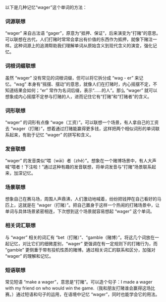 以下是几种记忆“wager”这个单词的方法：

### 词源联想
“wager” 来自古法语 “gager”，原意为“抵押、保证”，后来演变为“打赌”的意思。可以联想在古代，人们打赌时常常会拿出有价值的东西作为抵押，就像下赌注一样。这种词源上的追溯帮助我们理解单词从原始含义到现代含义的演变，强化记忆。

### 词根词缀联想
虽然 “wager” 没有常见的词根词缀，但可以将它拆分成 “wag - er” 来记忆。“wag” 本身有“摇摆、摆动”的意思，就像人们在打赌时，内心摇摆不定，不知道结果会如何；“er” 常作为名词后缀，表示“……的人”。那么 “wager” 就可以想象成内心摇摆不定参与打赌的人，进而记住它有“打赌”和“打赌者”的含义。

### 词形联想
“wager” 的词形有点像 “wage（工资）”。可以联想一个场景，有人拿自己的工资去 “wager（打赌）”，想着通过打赌能赢得更多钱，这样把两个相似词形的单词联系起来，有助于记忆 “wager” 的拼写和含义。

### 发音联想
“wager” 的发音类似“喂（wāi）者（zhě）”。想象在一个赌博场景中，有人大声喊“喂者！下注啦！”通过这种有趣的发音联想，将单词发音与“打赌”场景联系起来，加深记忆。

### 场景联想
想象自己在赛马场，周围人声鼎沸，人们激动地喊着，纷纷把钱押在自己看好的马匹上，这就是在 “wager（打赌）”。把自己置身于这样一个热闹的打赌场景中，让单词与具体场景紧密相连，下次想到这个场景就容易想起 “wager” 这个单词。

### 相关词汇联想
与 “wager” 相关的词汇有 “bet（打赌）”、“gamble（赌博）”。将这几个词放在一起记忆，对比它们的细微差别，“wager” 更强调在有一定规则下的打赌行为，而 “gamble” 更侧重于带有投机性质的赌博。通过相关词汇的联系和区分，加强对 “wager” 的理解和记忆。

### 短语联想
常见短语 “make a wager”，意思是“打赌”。可以造个句子：I made a wager with my friend on who would win the game.（我和朋友打赌谁会赢得这场比赛。）通过短语和句子的运用，在语境中记忆 “wager”，同时也能学会它的用法。 